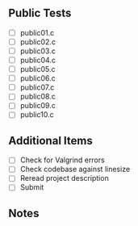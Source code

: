## Public Tests
- [ ] public01.c
- [ ] public02.c
- [ ] public03.c
- [ ] public04.c
- [ ] public05.c
- [ ] public06.c
- [ ] public07.c
- [ ] public08.c
- [ ] public09.c
- [ ] public10.c

## Additional Items
- [ ] Check for Valgrind errors
- [ ] Check codebase against linesize
- [ ] Reread project description
- [ ] Submit

## Notes
